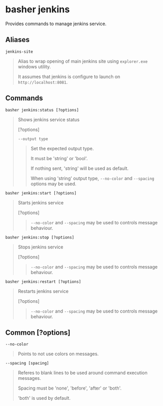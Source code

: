 # basher jenkins

Provides commands to manage jenkins service.

## Aliases

`jenkins-site`

> Alias to wrap opening of main jenkins site using `explorer.exe` windows utility.
>
> It assumes that jenkins is configure to launch on `http://localhost:8081`.

## Commands

`basher jenkins:status [?options]`

> Shows jenkins service status
>
> [?options]
>
> `--output type`
>
> > Set the expected output type.
> >
> > It must be 'string' or 'bool'.
> >
> > If nothing sent, 'string' will be used as default.
> >
> > When using 'string' output type, `--no-color` and `--spacing` options may be used.

`basher jenkins:start [?options]`

> Starts jenkins service
>
> [?options]
>
> > `--no-color` and `--spacing` may be used to controls message behaviour.

`basher jenkins:stop [?options]`

> Stops jenkins service
>
> [?options]
>
> > `--no-color` and `--spacing` may be used to controls message behaviour.

`basher jenkins:restart [?options]`

> Restarts jenkins service
>
> [?options]
>
> > `--no-color` and `--spacing` may be used to controls message behaviour.

## Common [?options]

`--no-color`

> Points to not use colors on messages.

`--spacing [spacing]`

> Referes to blank lines to be used around command execution messages.
>
> Spacing must be 'none', 'before', 'after' or 'both'.
>
> 'both' is used by default.
